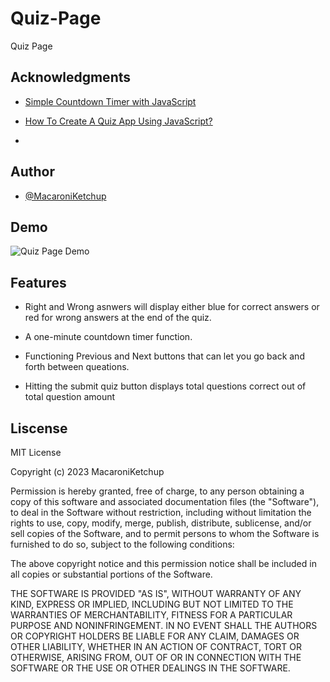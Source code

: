 # Quiz-Page
Quiz Page

## Acknowledgments

- [Simple Countdown Timer with JavaScript](https://www.youtube.com/watch?v=x7WJEmxNlEs)
- [How To Create A Quiz App Using JavaScript?](https://www.codingninjas.com/codestudio/library/how-to-create-a-quiz-app-using-javascript)

- 

## Author

- [@MacaroniKetchup](https://github.com/MacaroniKetchup)

## Demo

![Quiz Page Demo]()

## Features

- Right and Wrong asnwers will display either blue for correct answers or red for wrong answers at the end of the quiz.

- A one-minute countdown timer function.

- Functioning Previous and Next buttons that can let you go back and forth between queations.

- Hitting the submit quiz button displays total questions correct out of total question amount

## Liscense
MIT License

Copyright (c) 2023 MacaroniKetchup

Permission is hereby granted, free of charge, to any person obtaining a copy
of this software and associated documentation files (the "Software"), to deal
in the Software without restriction, including without limitation the rights
to use, copy, modify, merge, publish, distribute, sublicense, and/or sell
copies of the Software, and to permit persons to whom the Software is
furnished to do so, subject to the following conditions:

The above copyright notice and this permission notice shall be included in all
copies or substantial portions of the Software.

THE SOFTWARE IS PROVIDED "AS IS", WITHOUT WARRANTY OF ANY KIND, EXPRESS OR
IMPLIED, INCLUDING BUT NOT LIMITED TO THE WARRANTIES OF MERCHANTABILITY,
FITNESS FOR A PARTICULAR PURPOSE AND NONINFRINGEMENT. IN NO EVENT SHALL THE
AUTHORS OR COPYRIGHT HOLDERS BE LIABLE FOR ANY CLAIM, DAMAGES OR OTHER
LIABILITY, WHETHER IN AN ACTION OF CONTRACT, TORT OR OTHERWISE, ARISING FROM,
OUT OF OR IN CONNECTION WITH THE SOFTWARE OR THE USE OR OTHER DEALINGS IN THE
SOFTWARE.